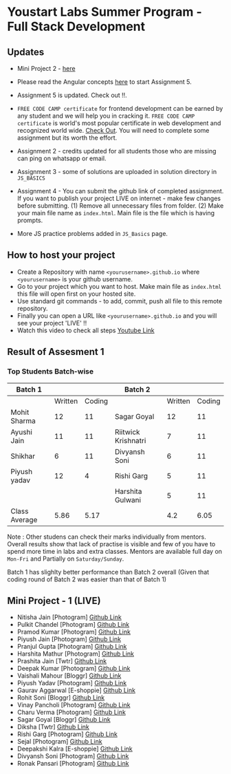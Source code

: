 # Youstart Labs Summer Program - Full Stack Development

## Updates

* Mini Project 2 - [here](./01_ANGULAR/2_ANGULAR_BASICS/README.md#mini-project-2)
* Please read the Angular concepts [here](./01_ANGULAR/2_ANGULAR_BASICS/README.md) to start Assignment 5.
* Assignment 5 is updated. Check out !!.
* `FREE CODE CAMP certificate` for frontend development can be earned by any student and we will help you in cracking it. `FREE CODE CAMP certificate` is world's most popular certificate in web development and recognized world wide. [Check Out](https://www.freecodecamp.org/map#Basic-Algorithm-Scripting). You will need to complete some assignment but its worth the effort.

* Assignment 2 - credits updated for all students those who are missing can ping on whatsapp or email.
* Assignment 3 - some of solutions are uploaded in solution directory in `JS_BASICS`
* Assignment 4 - You can submit the github link of completed assignment. If you want to publish your project LIVE on internet - make few changes before submitting. (1) Remove all unnecessary files from folder. (2) Make your main file name as `index.html`. Main file is the file which is having prompts.
* More JS practice problems added in `JS_Basics` page.

## How to host your project

* Create a Repository with name `<yourusername>.github.io` where `<yourusername>` is your github username.
* Go to your project which you want to host. Make main file as `index.html` this file will open first on your hosted site.
* Use standard git commands - to add, commit, push all file to this remote repository.
* Finally you can open a URL like `<yourusername>.github.io` and you will see your project 'LIVE' !!
* Watch this video to check all steps [Youtube Link](https://youtu.be/pRdELKJK1pw)

## Result of Assesment 1

### Top Students Batch-wise

| Batch 1       	|         	|        	| Batch 2             	|         	|        	|
|---------------	|---------	|--------	|---------------------	|---------	|--------	|
|               	| Written 	| Coding 	|                     	| Written 	| Coding 	|
| Mohit Sharma  	| 12      	| 11     	| Sagar Goyal         	| 12      	| 11     	|
| Ayushi Jain   	| 11      	| 11     	| Riitwick Krishnatri 	| 7       	| 11     	|
| Shikhar       	| 6       	| 11     	| Divyansh Soni       	| 6       	| 11     	|
| Piyush yadav  	| 12      	| 4      	| Rishi Garg          	| 5       	| 11     	|
|               	|         	|        	| Harshita Gulwani    	| 5       	| 11     	|
| Class Average 	| 5.86    	| 5.17   	|                     	| 4.2     	| 6.05   	|

Note : Other studens can check their marks individually from mentors. Overall results show that lack of practise is visible and few of you have to spend more time in labs and extra classes. Mentors are available full day on `Mon-Fri` and Partially on `Saturday/Sunday`.

Batch 1 has slighlty better performance than Batch 2 overall (Given that coding round of Batch 2 was easier than that of Batch 1)

## Mini Project - 1  (LIVE)

* Nitisha Jain [Photogram] [Github Link](https://nitisha-jain.github.io/Photo_gram1.github.io)
* Pulkit Chandel [Photogram] [Github Link](https://pulkit22.github.io/)
* Pramod Kumar [Photogram] [Github Link](https://pramod-knight.github.io)
* Piyush Jain [Photogram] [Github Link](https://piyushjain78.github.io/dist/gallery.html)
* Pranjul Gupta [Photogram] [Github Link](https://pranjulgupta.github.io/)
* Harshita Mathur [Photogram] [Github Link](https://harshita1233.github.io/)
* Prashita Jain [Twtr] [Github Link](https://Prashita12.github.io)
* Deepak Kumar [Photogram] [Github Link](https://deepak-kumar31.github.io/gallery.html)
* Vaishali Mahour [Bloggr] [Github Link](https://vaishali-mahour.github.io/)
* Piyush Yadav [Photogram] [Github Link](https://piyushyadav.github.io/)
* Gaurav Aggarwal [E-shoppie] [Github Link](https://agarwalgaurav1604.github.io/)
* Rohit Soni [Bloggr] [Github Link](https://Ronny7.github.io)
* Vinay Pancholi [Photogram] [Github Link](https://vinsp18.github.io/)
* Charu Verma [Photogram] [Github Link](https://charu768.github.io)
* Sagar Goyal [Bloggr] [Github Link](http://SagarEr.github.io)
* Diksha [Twtr] [Github Link](https://diksha96.github.io)
* Rishi Garg [Photogram] [Github Link](https://rishi1107.github.io/)
* Sejal [Photogram] [Github Link](https://sejalgupta12.github.io/)
* Deepakshi Kalra [E-shoppie] [Github Link](https://Deepakshikalra.github.io)
* Divyansh Soni [Photogram] [Github Link](https://divyanshsoni.github.io/)
* Ronak Pansari [Photogram] [Github Link](ronakpansari2312.github.io)
